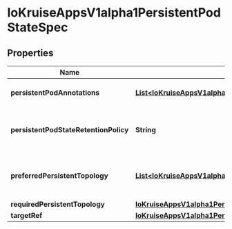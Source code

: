 
# IoKruiseAppsV1alpha1PersistentPodStateSpec

## Properties
Name | Type | Description | Notes
------------ | ------------- | ------------- | -------------
**persistentPodAnnotations** | [**List&lt;IoKruiseAppsV1alpha1PersistentPodStateSpecPersistentPodAnnotations&gt;**](IoKruiseAppsV1alpha1PersistentPodStateSpecPersistentPodAnnotations.md) | Persist the annotations information of the pods that need to be saved |  [optional]
**persistentPodStateRetentionPolicy** | **String** | PersistentPodStateRetentionPolicy describes the policy used for PodState. The default policy of &#39;WhenScaled&#39; causes when scale down statefulSet, deleting it. |  [optional]
**preferredPersistentTopology** | [**List&lt;IoKruiseAppsV1alpha1PersistentPodStateSpecPreferredPersistentTopology&gt;**](IoKruiseAppsV1alpha1PersistentPodStateSpecPreferredPersistentTopology.md) | Pod rebuilt topology preferred for node labels, with xx weight for example  kubernetes.io/hostname, failure-domain.beta.kubernetes.io/zone |  [optional]
**requiredPersistentTopology** | [**IoKruiseAppsV1alpha1PersistentPodStateSpecRequiredPersistentTopology**](IoKruiseAppsV1alpha1PersistentPodStateSpecRequiredPersistentTopology.md) |  |  [optional]
**targetRef** | [**IoKruiseAppsV1alpha1PersistentPodStateSpecTargetRef**](IoKruiseAppsV1alpha1PersistentPodStateSpecTargetRef.md) |  | 



